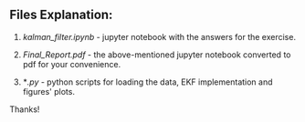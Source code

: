 ## Files Explanation:

1. *kalman_filter.ipynb* - jupyter notebook with the answers for the exercise.
	
1. *Final_Report.pdf* - the above-mentioned jupyter notebook converted to pdf for your convenience.

1. **.py* - python scripts for loading the data, EKF implementation and figures' plots.

Thanks!